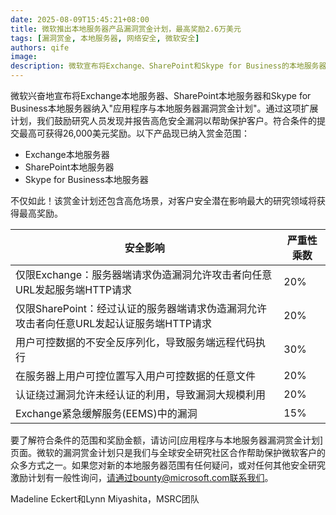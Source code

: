```yaml
---
date: 2025-08-09T15:45:21+08:00
title: 微软推出本地服务器产品漏洞赏金计划，最高奖励2.6万美元
tags: [漏洞赏金, 本地服务器, 网络安全, 微软安全]
authors: qife
image: 
description: 微软宣布将Exchange、SharePoint和Skype for Business的本地服务器版本纳入漏洞赏金计划，最高奖励达2.6万美元，涵盖服务器端请求伪造、反序列化漏洞等高危场景。
---
```


微软兴奋地宣布将Exchange本地服务器、SharePoint本地服务器和Skype for Business本地服务器纳入"应用程序与本地服务器漏洞赏金计划"。通过这项扩展计划，我们鼓励研究人员发现并报告高危安全漏洞以帮助保护客户。符合条件的提交最高可获得26,000美元奖励。以下产品现已纳入赏金范围：

- Exchange本地服务器
- SharePoint本地服务器
- Skype for Business本地服务器

不仅如此！该赏金计划还包含高危场景，对客户安全潜在影响最大的研究领域将获得最高奖励。

| 安全影响                     | 严重性乘数 |
|------------------------------|------------|
| 仅限Exchange：服务器端请求伪造漏洞允许攻击者向任意URL发起服务端HTTP请求 | 20%        |
| 仅限SharePoint：经过认证的服务器端请求伪造漏洞允许攻击者向任意URL发起认证服务端HTTP请求 | 20%        |
| 用户可控数据的不安全反序列化，导致服务端远程代码执行 | 30%        |
| 在服务器上用户可控位置写入用户可控数据的任意文件 | 20%        |
| 认证绕过漏洞允许未经认证的利用，导致漏洞大规模利用 | 20%        |
| Exchange紧急缓解服务(EEMS)中的漏洞 | 15%        |

要了解符合条件的范围和奖励金额，请访问[应用程序与本地服务器漏洞赏金计划]页面。微软的漏洞赏金计划只是我们与全球安全研究社区合作帮助保护微软客户的众多方式之一。如果您对新的本地服务器范围有任何疑问，或对任何其他安全研究激励计划有一般性询问，请通过bounty@microsoft.com联系我们。

Madeline Eckert和Lynn Miyashita，MSRC团队